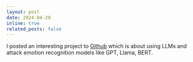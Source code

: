 ```yaml
---
layout: post
date: 2024-04-29
inline: true
related_posts: false
---
```

I posted an interesting project to [Github](https://github.com/pengqiuluuu/EvasionAttackLLMs) which is about using LLMs and attack emotion recognition models like GPT, Llama, BERT.

